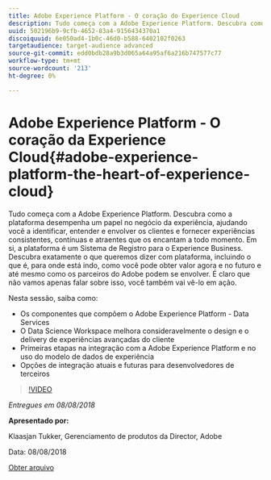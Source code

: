 ```yaml
---
title: Adobe Experience Platform - O coração do Experience Cloud
description: Tudo começa com a Adobe Experience Platform. Descubra como a plataforma desempenha um papel no negócio da experiência, ajudando você a identificar, entender e envolver os clientes e fornecer experiências consistentes, contínuas e atraentes que os encantam a todo momento.
uuid: 502196b9-9cfb-4652-83a4-9156434370a1
discoiquuid: 6e050ad4-1b0c-46d0-b588-6402102f0263
targetaudience: target-audience advanced
source-git-commit: edd0bdb28a9b3d065a64a95af6a216b747577c77
workflow-type: tm+mt
source-wordcount: '213'
ht-degree: 0%

---
```


# Adobe Experience Platform - O coração da Experience Cloud{#adobe-experience-platform-the-heart-of-experience-cloud}

Tudo começa com a Adobe Experience Platform. Descubra como a plataforma desempenha um papel no negócio da experiência, ajudando você a identificar, entender e envolver os clientes e fornecer experiências consistentes, contínuas e atraentes que os encantam a todo momento. Em si, a plataforma é um Sistema de Registro para o Experience Business.  Descubra exatamente o que queremos dizer com plataforma, incluindo o que é, para onde está indo, como você pode obter valor agora e no futuro e até mesmo como os parceiros do Adobe podem se envolver. É claro que não vamos apenas falar sobre isso, você também vai vê-lo em ação.

Nesta sessão, saiba como:

* Os componentes que compõem o Adobe Experience Platform - Data Services
* O Data Science Workspace melhora consideravelmente o design e o delivery de experiências avançadas do cliente
* Primeiras etapas na integração com a Adobe Experience Platform e no uso do modelo de dados de experiência
* Opções de integração atuais e futuras para desenvolvedores de terceiros

>[!VIDEO](https://video.tv.adobe.com/v/23270/?quality=9)

*Entregues em 08/08/2018*

**Apresentado por:**

Klaasjan Tukker, Gerenciamento de produtos da Director, Adobe

Data: 08/08/2018

[Obter arquivo](assets/20180808-gems-adobe+cloud+platform-experience+system+of+record-1.pdf)

<!--
[Get back to the Overview](https://helpx.adobe.com/experience-manager/kt/eseminars/gems/aem-index.html)
-->
